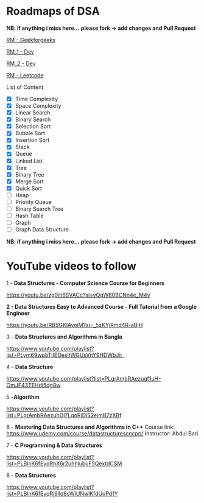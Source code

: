 # Roadmaps of DSA

**NB: if anything i miss here...**
**please fork -> add changes and Pull Request**

[RM - Geekforgeeks](https://www.notion.so/RM-Geekforgeeks-4287328bd3af4ca8bc24503582822c91?pvs=21)

[RM_1 - Dev](https://www.notion.so/RM_1-Dev-099eecf2a8bf409f857a98c0e7d56433?pvs=21)

[RM_2 - Dev](https://www.notion.so/RM_2-Dev-83eef67c7aa74cc7af580646a099fdd5?pvs=21)

[RM - Leetcode](https://www.notion.so/RM-Leetcode-8503632afaad42ccbd9e635c03670528?pvs=21)

List of Content

- [x]  Time Complexity
- [x]  Space Complexity
- [x]  Linear Search
- [x]  Binary Search
- [x]  Selection Sort
- [x]  Bubble Sort
- [x]  Insertion Sort
- [x]  Stack
- [x]  Queue
- [x]  Linked List
- [x]  Tree
- [x]  Binary Tree
- [x]  Merge Sort
- [x]  Quick Sort
- [ ]  Heap
- [ ]  Priority Queue
- [ ]  Binary Search Tree
- [ ]  Hash Table
- [ ]  Graph
- [ ]  Graph Data Structure

**NB: if anything i miss here...**
**please fork -> add changes and Pull Request**

# YouTube videos to follow

1 - **Data Structures - Computer Science Course for Beginners**

https://youtu.be/zg9ih6SVACc?si=vQgW80BCNn4e_M4v

**2 - Data Structures Easy to Advanced Course - Full Tutorial from a Google Engineer**

https://youtu.be/RBSGKlAvoiM?si=_5zKYjRmd4R-aBjH

3 - **Data Structures and Algorithms in Bangla**

https://www.youtube.com/playlist?list=PLym69wpbTIIEOesltWGUsVnY9HDWbJit_

4 - **Data Structure**

https://www.youtube.com/playlist?list=PLgrAmbRAezugf1uH-OmJF43TEHdi5dg8w

5 -**Algorithm**

https://www.youtube.com/playlist?list=PLgrAmbRAezuhDI7LqoRiDlS2eimB7zXBf

6 - **Mastering Data Structures and Algorithms in C++**
Course link: https://www.udemy.com/course/datastructurescncpp/
Instructor: Abdul Bari

7 - **C Programming & Data Structures**

https://www.youtube.com/playlist?list=PLBlnK6fEyqRhX6r2uhhlubuF5QextdCSM

8 - **Data Structures**

https://www.youtube.com/playlist?list=PLBlnK6fEyqRj9lld8sWIUNwlKfdUoPd1Y